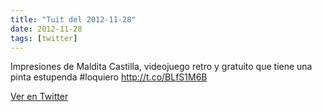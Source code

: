 ```yaml
---
title: "Tuit del 2012-11-28"
date: 2012-11-28
tags: [twitter]
---
```


Impresiones de Maldita Castilla, videojuego retro y gratuito que tiene una pinta estupenda #loquiero http://t.co/BLfS1M6B



[Ver en Twitter](https://twitter.com/i/web/status/273720726715002880)
